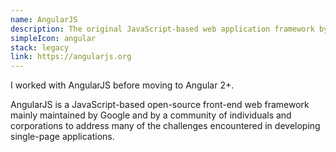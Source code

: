 ```yaml
---
name: AngularJS
description: The original JavaScript-based web application framework by Google
simpleIcon: angular
stack: legacy
link: https://angularjs.org
---
```


I worked with AngularJS before moving to Angular 2+.

AngularJS is a JavaScript-based open-source front-end web framework mainly maintained by Google and by a community of individuals and corporations to address many of the challenges encountered in developing single-page applications.